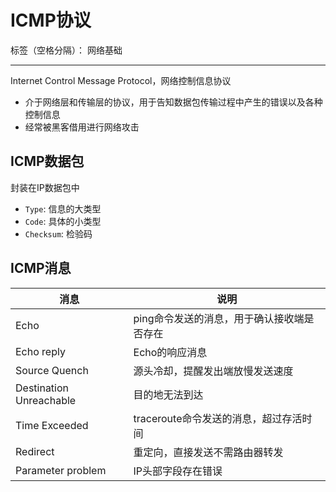 # ICMP协议

标签（空格分隔）： 网络基础

---

Internet Control Message Protocol，网络控制信息协议

* 介于网络层和传输层的协议，用于告知数据包传输过程中产生的错误以及各种控制信息
* 经常被黑客借用进行网络攻击

## ICMP数据包

封装在IP数据包中

* `Type`: 信息的大类型
* `Code`: 具体的小类型
* `Checksum`: 检验码

## ICMP消息

| 消息 | 说明 |
| --- | --- |
| Echo | ping命令发送的消息，用于确认接收端是否存在 |
| Echo reply | Echo的响应消息 |
| Source Quench | 源头冷却，提醒发出端放慢发送速度 |
| Destination Unreachable | 目的地无法到达 |
| Time Exceeded | traceroute命令发送的消息，超过存活时间 |
| Redirect | 重定向，直接发送不需路由器转发 |
| Parameter problem | IP头部字段存在错误 |
